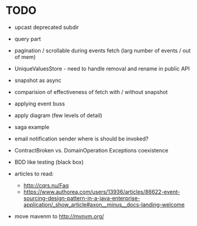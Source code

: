# TODO

* upcast deprecated subdir
    
    
* query part

* pagination / scrollable during events fetch (larg number of events / out of mem)
* UniqueValuesStore - need to handle removal and rename in public API
* snapshot as async
* comparision of effectiveness of fetch with / without snapshot
* applying event buss 
* apply diagram (few levels of detail)
* saga example
* email notification sender where is should be invoked?
* ContractBroken vs. DomainOperation Exceptions coexistence 
* BDD like testing (black box)

* articles to read:
    * http://cqrs.nu/Faq
    * https://www.authorea.com/users/13936/articles/86622-event-sourcing-design-pattern-in-a-java-enterprise-application/_show_article#axon__minus__docs-landing-welcome

* move mavenm to http://mvnvm.org/
